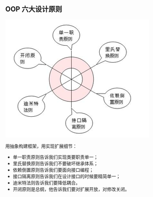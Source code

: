 ## OOP 六大设计原则

![oop](../img/oop.png)

用抽象构建框架，用实现扩展细节：

* 单一职责原则告诉我们实现类要职责单一；
* 里氏替换原则告诉我们不要破坏继承体系；
* 依赖倒置原则告诉我们要面向接口编程；
* 接口隔离原则告诉我们在设计接口的时候要精简单一；
* 迪米特法则告诉我们要降低耦合。
* 开闭原则是总纲，他告诉我们要对扩展开放，对修改关闭。

